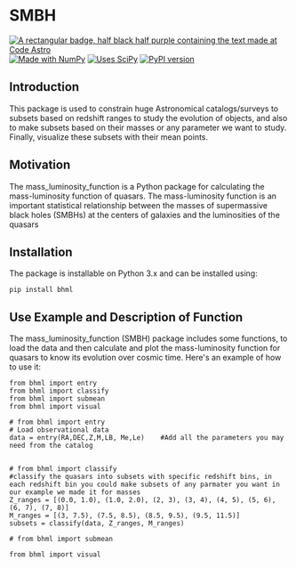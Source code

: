 # SMBH
[![A rectangular badge, half black half purple containing the text made at Code Astro](https://img.shields.io/badge/Made%20at-Code/Astro-blueviolet.svg)](https://semaphorep.github.io/codeastro/)
[![Made with NumPy](https://img.shields.io/badge/Made%20with-NumPy-blue.svg)](https://numpy.org/)
[![Uses SciPy](https://img.shields.io/badge/Uses-SciPy-blue.svg)](https://www.scipy.org/)
[![PyPI version](https://badge.fury.io/py/bhml.svg)](https://pypi.org/project/bhml/)

## Introduction

This package is used to constrain huge Astronomical catalogs/surveys to subsets based on redshift ranges to study the evolution of objects, and also to make subsets based on their masses or any parameter we want to study. Finally, visualize these subsets with their mean points.


## Motivation

The mass_luminosity_function is a Python package for calculating the mass-luminosity function of quasars. The mass-luminosity function is an important statistical relationship between the masses of supermassive black holes (SMBHs) at the centers of galaxies and the luminosities of the quasars


## Installation

The package is installable on Python 3.x and can be installed using:

```pip install bhml```

## Use Example and Description of Function

The mass_luminosity_function (SMBH) package includes some functions, to load the data and then calculate and plot the mass-luminosity function for quasars to know its evolution over cosmic time.
Here's an example of how to use it:

```
from bhml import entry
from bhml import classify
from bhml import submean
from bhml import visual

# from bhml import entry
# Load observational data
data = entry(RA,DEC,Z,M,LB, Me,Le)    #Add all the parameters you may need from the catalog


# from bhml import classify
#classify the quasars into subsets with specific redshift bins, in each redshift bin you could make subsets of any parmater you want in our example we made it for masses
Z_ranges = [(0.0, 1.0), (1.0, 2.0), (2, 3), (3, 4), (4, 5), (5, 6), (6, 7), (7, 8)]
M_ranges = [(3, 7.5), (7.5, 8.5), (8.5, 9.5), (9.5, 11.5)]
subsets = classify(data, Z_ranges, M_ranges) 

# from bhml import submean

from bhml import visual

